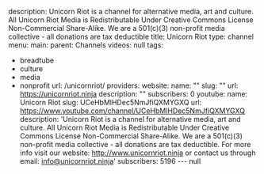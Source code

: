 description: Unicorn Riot is a channel for alternative media, art and culture. All
  Unicorn Riot Media is Redistributable Under Creative Commons License Non-Commercial
  Share-Alike. We are a 501(c)(3) non-profit media collective - all donations are
  tax deductible
title: Unicorn Riot
type: channel
menu:
  main:
    parent: Channels
videos: null
tags:
- breadtube
- culture
- media
- nonprofit
url: /unicornriot/
providers:
  website:
    name: ""
    slug: ""
    url: https://unicornriot.ninja
    description: ""
    subscribers: 0
  youtube:
    name: Unicorn Riot
    slug: UCeHbMlHDec5NmJfiQXMYGXQ
    url: https://www.youtube.com/channel/UCeHbMlHDec5NmJfiQXMYGXQ
    description: 'Unicorn Riot is a channel for alternative media, art and culture.
      All Unicorn Riot Media is Redistributable Under Creative Commons License Non-Commercial
      Share-Alike. We are a 501(c)(3) non-profit media collective - all donations
      are tax deductible. For more info visit our website: http://www.unicornriot.ninja
      or contact us through email: info@unicornriot.ninja'
    subscribers: 5196
--- null
